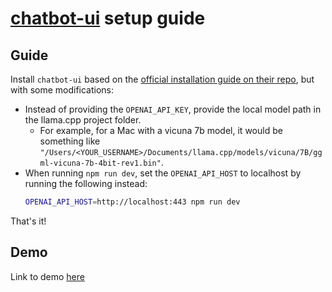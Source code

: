 # [chatbot-ui](https://github.com/mckaywrigley/chatbot-ui) setup guide

## Guide
Install `chatbot-ui` based on the [official installation guide on their repo](https://github.com/mckaywrigley/chatbot-ui#running-locally), but with some modifications:

- Instead of providing the `OPENAI_API_KEY`, provide the local model path in the llama.cpp project folder. 
    - For example, for a Mac with a vicuna 7b model, it would be something like `"/Users/<YOUR_USERNAME>/Documents/llama.cpp/models/vicuna/7B/ggml-vicuna-7b-4bit-rev1.bin"`.
- When running `npm run dev`, set the `OPENAI_API_HOST` to localhost by running the following instead:
    ``` bash
    OPENAI_API_HOST=http://localhost:443 npm run dev
    ```

That's it!

## Demo

Link to demo [here](https://github.com/keldenl/gpt-llama.cpp/blob/master/docs/demos.md#chatbot-ui)